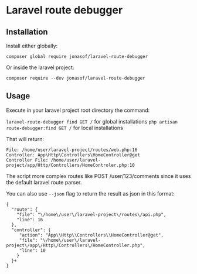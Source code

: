 # Laravel route debugger

## Installation

Install either globally:

`composer global require jonasof/laravel-route-debugger`

Or inside the laravel project:

`composer require --dev jonasof/laravel-route-debugger`

## Usage

Execute in your laravel project root directory the command:

`laravel-route-debugger find GET /` for global installations
`php artisan route-debugger:find GET /` for local installations

That will return:

```
File: /home/user/laravel-project/routes/web.php:16
Controller: App\Http\Controllers\HomeController@get
Controller File: /home/user/laravel-project/app/Http/Controllers/HomeControler.php:10
```

The script more complex routes like POST /user/123/comments since it uses
the default laravel route parser.

You can also use `--json` flag to return the result as json in this format:

```
{
  "route": {
    "file": "\/home\/user\/laravel-project\/routes\/api.php",
    "line": 16
  },
  "controller": {
     "action": "App\\Http\\Controllers\\HomeController@get",
     "file": "\/home\/user\/laravel-project\/app\/Http\/Controllers\/HomeController.php",
     "line": 10
    }
  }+
}
```